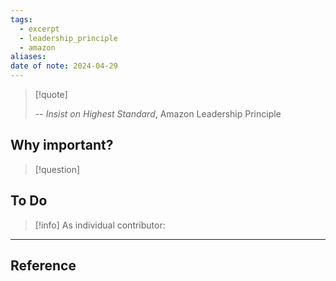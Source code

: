 ```yaml
---
tags:
  - excerpt
  - leadership_principle
  - amazon
aliases: 
date of note: 2024-04-29
---
```

> [!quote]
> 
>
>-- *Insist on Highest Standard*, Amazon Leadership Principle

## Why important?

>[!question]
>

## To Do

>[!info]
> As individual contributor: 
>



----
## Reference

